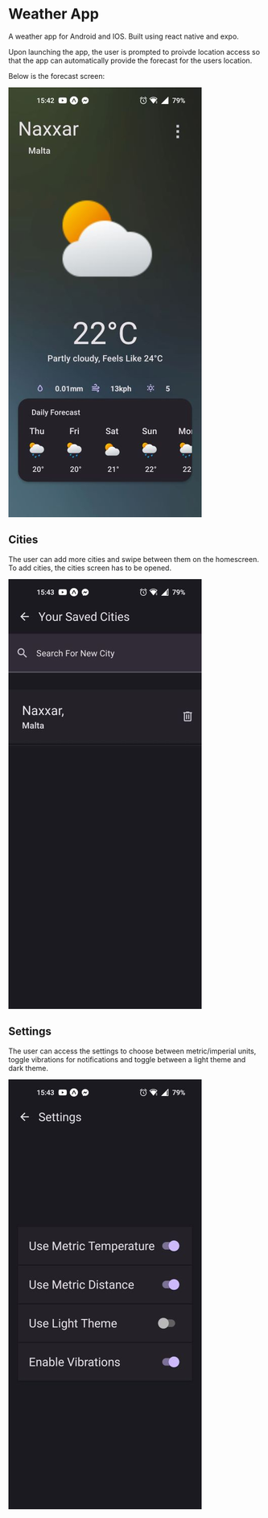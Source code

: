 # Weather App

A weather app for Android and IOS. Built using react native and expo.

Upon launching the app, the user is prompted to proivde location access so that the app can automatically provide the forecast for the users location. 

Below is the forecast screen: 

![Alt Text](Screenshots/HomeScreen.jpg)

## Cities

The user can add more cities and swipe between them on the homescreen. To add cities, the cities screen has to be opened.

![Alt Text](Screenshots/CitiesScreen.jpg)

## Settings

The user can access the settings to choose between metric/imperial units, toggle vibrations for notifications and toggle between a light theme and dark theme.

![Alt Text](Screenshots/SettingsScreen.JPG)

